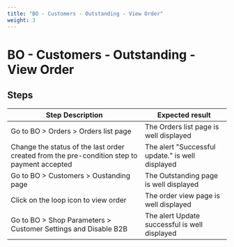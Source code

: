 ```yaml
---
title: "BO - Customers - Outstanding - View Order"
weight: 3
---
```


# BO - Customers - Outstanding - View Order
## Steps
| Step Description | Expected result |
| ----- | ----- |
| Go to BO > Orders > Orders list page | The Orders list page is well displayed |
| Change the status of the last order created from the pre-condition step to payment accepted | The alert "Successful update." is well displayed |
| Go to BO > Customers > Oustanding page | The Outstanding page is well displayed |
| Click on the loop icon to view order | The order view page is well displayed |
| Go to BO > Shop Parameters > Customer Settings and Disable B2B | The alert Update successful is well displayed |
